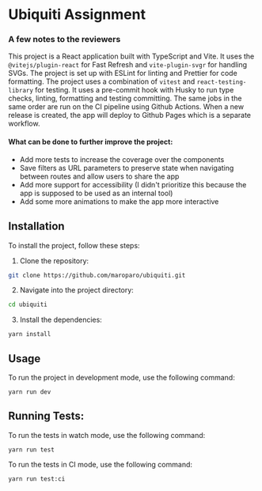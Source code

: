 # Ubiquiti Assignment

### A few notes to the reviewers

This project is a React application built with TypeScript and Vite. It uses the `@vitejs/plugin-react` for Fast Refresh and `vite-plugin-svgr` for handling SVGs. The project is set up with ESLint for linting and Prettier for code formatting. The project uses a combination of `vitest` and `react-testing-library` for testing.
It uses a pre-commit hook with Husky to run type checks, linting, formatting and testing committing. The same jobs in the same order are run on the CI pipeline using Github Actions. When a new release is created, the app will deploy to Github Pages which is a separate workflow. 

#### What can be done to further improve the project:
- Add more tests to increase the coverage over the components
- Save filters as URL parameters to preserve state when navigating between routes and allow users to share the app
- Add more support for accessibility (I didn't prioritize this because the app is supposed to be used as an internal tool)
- Add some more animations to make the app more interactive

## Installation

To install the project, follow these steps:

1. Clone the repository:

```bash
git clone https://github.com/maroparo/ubiquiti.git
```

2. Navigate into the project directory:

```bash
cd ubiquiti
```

3. Install the dependencies:
```shell
yarn install
```

## Usage

To run the project in development mode, use the following command:
```shell
yarn run dev
```

## Running Tests:

To run the tests in watch mode, use the following command:
```shell
yarn run test
```

To run the tests in CI mode, use the following command:
```shell
yarn run test:ci
```
